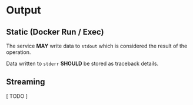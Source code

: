 # Output

## Static (Docker Run / Exec)

The service **MAY** write data to `stdout` which is considered the result of the operation.

Data written to `stderr` **SHOULD** be stored as traceback details.

## Streaming

[ TODO ]
